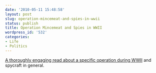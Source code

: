 ```yaml
---
date: '2010-05-11 15:48:58'
layout: post
slug: operation-mincemeat-and-spies-in-wwii
status: publish
title: Operation Mincemeat and Spies in WWII
wordpress_id: '532'
categories:
- Life
- Politics
---
```


[A thoroughly engaging read about a specific operation during WWII](http://www.newyorker.com/arts/critics/atlarge/2010/05/10/100510crat_atlarge_gladwell?currentPage=all) and spycraft in general.
